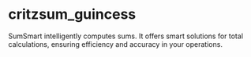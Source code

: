 # critzsum_guincess
SumSmart intelligently computes sums. It offers smart solutions for total calculations, ensuring efficiency and accuracy in your operations.
